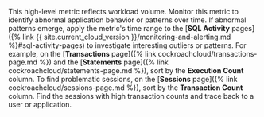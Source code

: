 This high-level metric reflects workload volume. Monitor this metric to identify abnormal application behavior or patterns over time. If abnormal patterns emerge, apply the metric's time range to the [<b>SQL Activity</b> pages]({% link {{ site.current_cloud_version }}/monitoring-and-alerting.md %}#sql-activity-pages) to investigate interesting outliers or patterns. For example, on the [<b>Transactions</b> page]({% link cockroachcloud/transactions-page.md %}) and the  [<b>Statements</b> page]({% link cockroachcloud/statements-page.md %}), sort by the <b>Execution Count</b> column. To find problematic sessions, on the  [<b>Sessions</b> page]({% link cockroachcloud/sessions-page.md %}), sort by the <b>Transaction Count</b> column. Find the sessions with high transaction counts and trace back to a user or application.